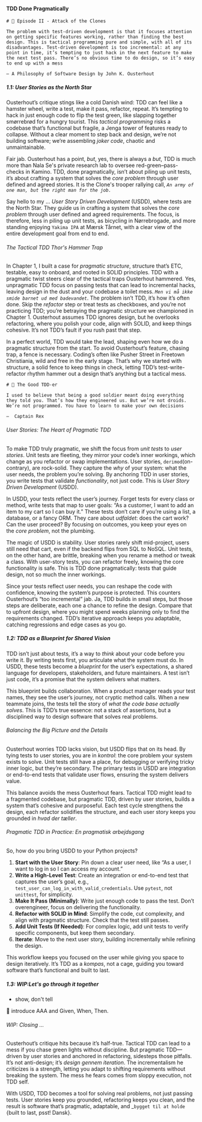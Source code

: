 #### TDD Done Pragmatically

```{note} 
# 🐺 Episode II - Attack of the Clones

The problem with test-driven development is that it focuses attention on getting specific features working, rather than finding the best design. This is tactical programming pure and simple, with all of its disadvantages. Test-driven development is too incremental: at any point in time, it’s tempting to just hack in the next feature to make the next test pass. There’s no obvious time to do design, so it’s easy to end up with a mess

— A Philosophy of Software Design by John K. Ousterhout
```

##### 1.1: User Stories as the North Star

Ousterhout’s critique stings like a cold Danish wind: TDD can feel like a hamster wheel, write a test, make it pass, refactor, repeat. It’s tempting to hack in just enough code to flip the test green, like slapping together smørrebrød for a hungry tourist. This *tactical programming* risks a codebase that’s functional but fragile, a Jenga tower of features ready to collapse. Without a clear moment to step back and design, we’re not building software; we’re assembling *joker code*, chaotic and unmaintainable.

Fair jab. Ousterhout has a point, _but_, yes, there is always a _but_, TDD is much more than Nala Se's private research lab to oversee red-green–pass-checks in Kamino. TDD, done pragmatically, isn’t about piling up unit tests, it’s about crafting a system that solves the *core problem* through user defined and agreed stories. It is the Clone's trooper rallying call, _`An army of one man, but the right man for the job.`_ 

Say hello to my ... *User Story Driven Development* (USDD), where tests are the North Star. They guide us in crafting a system that solves the *core problem* through user defined and agreed requirements. The focus, is therefore, less in piling up unit tests, as bicycling in Nørrebrogade, and more standing enjoying `Yakima IPA` at Mærsk Tårnet, with a clear view of the entire development goal from end to end.

###### The Tactical TDD Thor's Hammer Trap

In Chapter 1, I built a case for *pragmatic structure*, structure that’s ETC, testable, easy to onboard, and rooted in SOLID principles. TDD with a pragmatic twist steers clear of the tactical traps Ousterhout hammered. Yes, unpragmatic TDD focus on passing tests that can lead to incremental hacks, leaving design in the dust and your codebase a toilet mess. _`Men vi må ikke smide barnet ud med badevandet`_. The problem isn’t TDD, it’s how it’s often done. Skip the *refactor* step or treat tests as checkboxes, and you’re not practicing TDD; you’re betraying the pragmatic structure we championed in Chapter 1. Ousterhout assumes TDD ignores design, but he overlooks refactoring, where you polish your code, align with SOLID, and keep things cohesive. It’s not TDD’s fault if you rush past that step. 

In a perfect world, TDD would take the lead, shaping even how we do a pragmatic structure from the start. To avoid Ousterhout’s feature, chasing trap, a fence is necessary. Coding’s often like Pusher Street in Freetown Christiania, wild and free in the early stage. That’s why we started with structure, a solid fence to keep things in check, letting TDD’s test-write-refactor rhythm hammer out a design that’s anything but a tactical mess.

```{note}
# 🦦 The Good TDD-er

I used to believe that being a good soldier meant doing everything they told you. That’s how they engineered us. But we’re not droids. We’re not programmed. You have to learn to make your own decisions

—  Captain Rex
```

###### User Stories: The Heart of Pragmatic TDD

To make TDD truly pragmatic, we shift the focus from *unit tests* to *user stories*. Unit tests are fleeting, they mirror your code’s inner workings, which change as you refactor or swap implementations. User stories, `derimod`(on-contrary), are rock-solid. They capture the *why* of your system: what the user needs, the problem you’re solving. By anchoring TDD in user stories, you write tests that validate *functionality*, not just code. This is *User Story Driven Development* (USDD).

In USDD, your tests reflect the user’s journey. Forget tests for every class or method, write tests that map to user goals: “As a customer, I want to add an item to my cart so I can buy it.” These tests don’t care if you’re using a list, a database, or a fancy ORM. They care about *udfaldet*: does the cart work? Can the user proceed? By focusing on outcomes, you keep your eyes on the *core problem*, not the plumbing.

The magic of USDD is stability. User stories rarely shift mid-project, users still need that cart, even if the backend flips from SQL to NoSQL. Unit tests, on the other hand, are brittle, breaking when you rename a method or tweak a class. With user-story tests, you can refactor freely, knowing the core functionality is safe. This is TDD done pragmatically: tests that guide design, not so much the inner workings.

Since your tests reflect user needs, you can reshape the code with confidence, knowing the system’s purpose is protected. This counters Ousterhout’s “too incremental” jab. Ja, TDD builds in small steps, but those steps are deliberate, each one a chance to refine the design. Compare that to upfront design, where you might spend weeks planning only to find the requirements changed. TDD’s iterative approach keeps you adaptable, catching regressions and edge cases as you go.

##### 1.2: TDD as a Blueprint for Shared Vision

TDD isn’t just about tests, it’s a way to *think* about your code before you write it. By writing tests first, you articulate what the system must do. In USDD, these tests become a *blueprint* for the user’s expectations, a shared language for developers, stakeholders, and future maintainers. A test isn’t just code, it’s a promise that the system delivers what matters.

This blueprint builds collaboration. When a product manager reads your test names, they see the user’s journey, not cryptic method calls. When a new teammate joins, the tests tell the story of *what the code base actually solves*. This is TDD’s true essence: not a stack of assertions, but a disciplined way to design software that solves real problems.

###### Balancing the Big Picture and the Details

Ousterhout worries TDD lacks vision, but USDD flips that on its head. By tying tests to user stories, you are in _kontrol_: the core problem your system exists to solve. Unit tests still have a place, for debugging or verifying tricky inner logic, but they’re secondary. The primary tests in USDD are integration or end-to-end tests that validate user flows, ensuring the system delivers value.

This balance avoids the mess Ousterhout fears. Tactical TDD might lead to a fragmented codebase, but pragmatic TDD, driven by user stories, builds a system that’s cohesive and purposeful. Each test cycle strengthens the design, each refactor solidifies the structure, and each user story keeps you grounded in *hvad der tæller*.

###### Pragmatic TDD in Practice: En pragmatisk arbejdsgang

So, how do you bring USDD to your Python projects?

1. **Start with the User Story**: Pin down a clear user need, like “As a user, I want to log in so I can access my account.”
2. **Write a High-Level Test**: Create an integration or end-to-end test that captures the user’s goal, e.g., `test_user_can_log_in_with_valid_credentials`. Use `pytest`, not `unittest`, for simplicity.
3. **Make It Pass (Minimally)**: Write just enough code to pass the test. Don’t overengineer, focus on delivering the functionality.
4. **Refactor with SOLID in Mind**: Simplify the code, cut complexity, and align with pragmatic structure. Check that the test still passes.
5. **Add Unit Tests (If Needed)**: For complex logic, add unit tests to verify specific components, but keep them secondary.
6. **Iterate**: Move to the next user story, building incrementally while refining the design.

This workflow keeps you focused on the user while giving you space to design iteratively. It’s TDD as a *kompas*, not a cage, guiding you toward software that’s functional and built to last.

##### 1.3: WIP:Let's go through it together

- show, don't tell

🦦 introduce AAA and Given, When, Then.

###### WIP: Closing ...

Ousterhout’s critique hits because it’s half-true. Tactical TDD can lead to a mess if you chase green lights without discipline. But pragmatic TDD—driven by user stories and anchored in refactoring, sidesteps those pitfalls. It’s not anti-design; it’s *design gennem iteration*. The incrementalism he criticizes is a strength, letting you adapt to shifting requirements without breaking the system. The mess he fears comes from sloppy execution, not TDD self.

With USDD, TDD becomes a tool for solving real problems, not just passing tests. User stories keep you grounded, refactoring keeps you clean, and the result is software that’s pragmatic, adaptable, and _`bygget til at holde` {built to last, psst! Dansk}.
